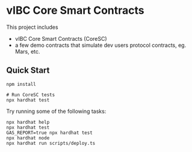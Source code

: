 # vIBC Core Smart Contracts

This project includes

- vIBC Core Smart Contracts (CoreSC)
- a few demo contracts that simulate dev users protocol contracts, eg. Mars, etc.

## Quick Start

```shell
npm install

# Run CoreSC tests
npx hardhat test
```

Try running some of the following tasks:

```shell
npx hardhat help
npx hardhat test
GAS_REPORT=true npx hardhat test
npx hardhat node
npx hardhat run scripts/deploy.ts
```
